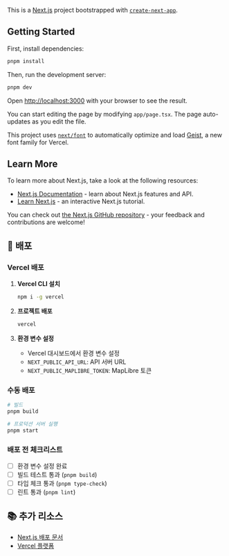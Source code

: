 This is a [Next.js](https://nextjs.org) project bootstrapped with [`create-next-app`](https://nextjs.org/docs/app/api-reference/cli/create-next-app).

## Getting Started

First, install dependencies:

```bash
pnpm install
```

Then, run the development server:

```bash
pnpm dev
```

Open [http://localhost:3000](http://localhost:3000) with your browser to see the result.

You can start editing the page by modifying `app/page.tsx`. The page auto-updates as you edit the file.

This project uses [`next/font`](https://nextjs.org/docs/app/building-your-application/optimizing/fonts) to automatically optimize and load [Geist](https://vercel.com/font), a new font family for Vercel.

## Learn More

To learn more about Next.js, take a look at the following resources:

- [Next.js Documentation](https://nextjs.org/docs) - learn about Next.js features and API.
- [Learn Next.js](https://nextjs.org/learn) - an interactive Next.js tutorial.

You can check out [the Next.js GitHub repository](https://github.com/vercel/next.js) - your feedback and contributions are welcome!

## 🚀 배포

### Vercel 배포

1. **Vercel CLI 설치**

   ```bash
   npm i -g vercel
   ```

2. **프로젝트 배포**

   ```bash
   vercel
   ```

3. **환경 변수 설정**
   - Vercel 대시보드에서 환경 변수 설정
   - `NEXT_PUBLIC_API_URL`: API 서버 URL
   - `NEXT_PUBLIC_MAPLIBRE_TOKEN`: MapLibre 토큰

### 수동 배포

```bash
# 빌드
pnpm build

# 프로덕션 서버 실행
pnpm start
```

### 배포 전 체크리스트

- [ ] 환경 변수 설정 완료
- [ ] 빌드 테스트 통과 (`pnpm build`)
- [ ] 타입 체크 통과 (`pnpm type-check`)
- [ ] 린트 통과 (`pnpm lint`)

## 📚 추가 리소스

- [Next.js 배포 문서](https://nextjs.org/docs/app/building-your-application/deploying)
- [Vercel 플랫폼](https://vercel.com/new?utm_medium=default-template&filter=next.js&utm_source=create-next-app&utm_campaign=create-next-app-readme)
